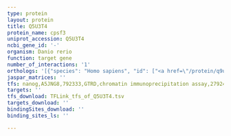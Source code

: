 ```yaml
---
type: protein
layout: protein
title: Q5U3T4
protein_name: cpsf3
uniprot_accession: Q5U3T4
ncbi_gene_id: '-'
organism: Danio rerio
function: target gene
number_of_interactions: '1'
orthologs: '[{"species": "Homo sapiens", "id": ["<a href=\"/protein/q9ukf6\">Q9UKF6</a>"]}, {"species": "Mus musculus", "id": ["<a href=\"/protein/q9qxk7\">Q9QXK7</a>"]}, {"species": "Rattus norvegicus", "id": ["<a href=\"/protein/g3v6w7\">G3V6W7</a>"]}, {"species": "Drosophila melanogaster", "id": ["<a href=\"/protein/q9ve51\">Q9VE51</a>"]}, {"species": "Caenorhabditis elegans", "id": ["<a href=\"/protein/q95py8\">Q95PY8</a>"]}, {"species": "Saccharomyces cerevisiae", "id": ["<a href=\"/protein/q06224\">Q06224</a>"]}]'
jaspar_matrices: ''
tfs: nanog,A5JNG8,792333,GTRD,chromatin immunoprecipitation assay,27924024%5Buid%5D,No
targets: ''
tfs_download: TFLink_tfs_of_Q5U3T4.tsv
targets_download: ''
bindingSites_download: ''
binding_sites_ls: ''

---
```

